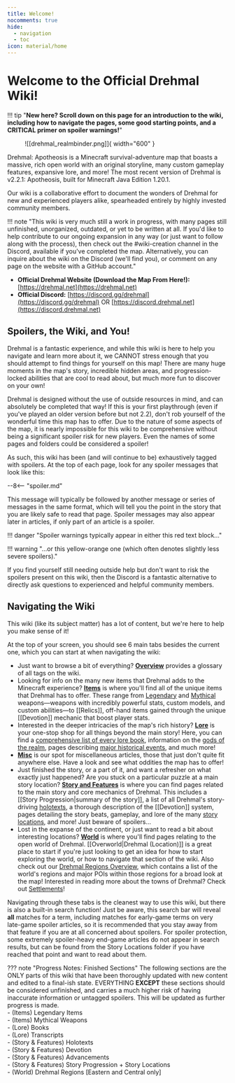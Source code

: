 ```yaml
---
title: Welcome!
nocomments: true
hide:
  - navigation
  - toc
icon: material/home
---
```


# Welcome to the Official Drehmal Wiki!

!!! tip "**New here? Scroll down on this page for an introduction to the wiki, including how to navigate the pages, some good starting points, and a CRITICAL primer on spoiler warnings!**"

<figure markdown>
  ![[drehmal_realmbinder.png]]{ width="600" }
</figure>

Drehmal: Apotheosis is a Minecraft survival-adventure map that boasts a massive, rich open world with an original storyline, many custom gameplay features, expansive lore, and more! The most recent version of Drehmal is v2.2.1: Apotheosis, built for Minecraft Java Edition 1.20.1.

Our wiki is a collaborative effort to document the wonders of Drehmal for new and experienced players alike, spearheaded entirely by highly invested community members. 

!!! note "This wiki is very much still a work in progress, with many pages still unfinished, unorganized, outdated, or yet to be written at all. If you'd like to help contribute to our ongoing expansion in any way (or just want to follow along with the process), then check out the #wiki-creation channel in the Discord, available if you've completed the map. Alternatively, you can inquire about the wiki on the Discord (we'll find you), or comment on any page on the website with a GitHub account."

* **Official Drehmal Website (Download the Map From Here!):** [https://drehmal.net](https://drehmal.net)
* **Official Discord:** [https://discord.gg/drehmal](https://discord.gg/drehmal) OR [https://discord.drehmal.net](https://discord.drehmal.net)

## Spoilers, the Wiki, and You!
Drehmal is a fantastic experience, and while this wiki is here to help you navigate and learn more about it, we CANNOT stress enough that you should attempt to find things for yourself on this map! There are many huge moments in the map's story, incredible hidden areas, and progression-locked abilities that are cool to read about, but much more fun to discover on your own!

Drehmal is designed without the use of outside resources in mind, and can absolutely be completed that way! If this is your first playthrough (even if you've played an older version before but not 2.2), don't rob yourself of the wonderful time this map has to offer. Due to the nature of some aspects of the map, it is nearly impossible for this wiki to be comprehensive without being a significant spoiler risk for new players. Even the names of some pages and folders could be considered a spoiler!

As such, this wiki has been (and will continue to be) exhaustively tagged with spoilers. At the top of each page, look for any spoiler messages that look like this:

--8<-- "spoiler.md"

This message will typically be followed by another message or series of messages in the same format, which will tell you the point in the story that you are likely safe to read that page. Spoiler messages may also appear later in articles, if only part of an article is a spoiler.

!!! danger "Spoiler warnings typically appear in either this red text block..."

!!! warning "...or this yellow-orange one (which often denotes slightly less severe spoilers)."

If you find yourself still needing outside help but don't want to risk the spoilers present on this wiki, then the Discord is a fantastic alternative to directly ask questions to experienced and helpful community members.

## Navigating the Wiki
This wiki (like its subject matter) has a lot of content, but we're here to help you make sense of it!

At the top of your screen, you should see 6 main tabs besides the current one, which you can start at when navigating the wiki:

- Just want to browse a bit of everything? **[Overview](/Overview/)** provides a glossary of all tags on the wiki. <br>
- Looking for info on the many new items that Drehmal adds to the Minecraft experience? **[Items](/Items/)** is where you'll find all of the unique items that Drehmal has to offer. These range from [Legendary](/Items/Legendary_Items/) and [Mythical](/Items/Mythical_Weapons/) weapons—weapons with incredibly powerful stats, custom models, and custom abilities—to [[Relics]], off-hand items gained through the unique [[Devotion]] mechanic that boost player stats. <br>
- Interested in the deeper intricacies of the map's rich history? **[Lore](/Lore/)** is your one-stop shop for all things beyond the main story! Here, you can find a [comprehensive list of every lore book](/Lore/Books/), information on the [gods of the realm](/Lore/Higher_Beings/), pages describing [major historical events](/Lore/Historical_Events/), and much more! <br>
- **[Misc](/Misc/)** is our spot for miscellaneous articles, those that just don't quite fit anywhere else. Have a look and see what oddities the map has to offer! <br>
- Just finished the story, or a part of it, and want a refresher on what exactly just happened? Are you stuck on a particular puzzle at a main story location? **[Story and Features](/Story_and_Features/)** is where you can find pages related to the main story and core mechanics of Drehmal. This includes a [[Story Progression|summary of the story]], a list of all Drehmal's story-driving [holotexts](/Story_and_Features/Holotexts/), a thorough description of the [[Devotion]] system, pages detailing the story beats, gameplay, and lore of the many [story locations](/Story_and_Features/Story_Locations/), and more! Just beware of spoilers... <br>
- Lost in the expanse of the continent, or just want to read a bit about interesting locations? **[World](/World/)** is where you'll find pages relating to the open world of Drehmal. [[Overworld|Drehmal (Location)]] is a great place to start if you're just looking to get an idea for how to start exploring the world, or how to navigate that section of the wiki. Also check out our [Drehmal Regions Overview](/World/Drehmal/Regions/), which contains a list of the world's regions and major POIs within those regions for a broad look at the map! Interested in reading more about the towns of Drehmal? Check out [Settlements](/World/Settlements/)!

Navigating through these tabs is the cleanest way to use this wiki, but there is also a built-in search function! Just be aware, this search bar will reveal **all** matches for a term, including matches for early-game terms on very late-game spoiler articles, so it is recommended that you stay away from that feature if you are at all concerned about spoilers. For spoiler protection, some extremely spoiler-heavy end-game articles do not appear in search results, but can be found from the Story Locations folder if you have reached that point and want to read about them.

??? note "Progress Notes: Finished Sections"
    The following sections are the ONLY parts of this wiki that have been thoroughly updated with new content and edited to a final-ish state. EVERYTHING **EXCEPT** these sections should be considered unfinished, and carries a much higher risk of having inaccurate information or untagged spoilers. This will be updated as further progress is made. <br>
    - (Items) Legendary Items <br>
    - (Items) Mythical Weapons <br>
    - (Lore) Books <br>
    - (Lore) Transcripts <br>
    - (Story & Features) Holotexts <br>
    - (Story & Features) Devotion <br>
    - (Story & Features) Advancements <br>
    - (Story & Features) Story Progression + Story Locations <br>
    - (World) Drehmal Regions [Eastern and Central only]

<!-- ## Important Articles
Check out these articles to find your way around Drehmal and this wiki!

todo: re-add once you know what to put here -->
